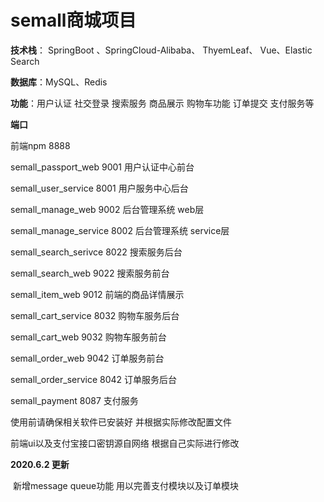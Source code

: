  # semall商城项目



**技术栈**： SpringBoot 、SpringCloud-Alibaba、 ThyemLeaf、 Vue、Elastic Search

**数据库**：MySQL、Redis

**功能**：用户认证 社交登录 搜索服务 商品展示 购物车功能 订单提交 支付服务等

**端口**

前端npm 8888

 semall_passport_web 9001 用户认证中心前台

 semall_user_service 8001 用户服务中心后台

 semall_manage_web 9002 后台管理系统 web层

 semall_manage_service 8002 后台管理系统 service层

 semall_search_serivce 8022 搜索服务后台

 semall_search_web 9022 搜索服务前台

 semall_item_web 9012 前端的商品详情展示

 semall_cart_service 8032 购物车服务后台

 semall_cart_web 9032 购物车服务前台

 semall_order_web 9042 订单服务前台

 semall_order_service 8042 订单服务后台

 semall_payment 8087  支付服务



使用前请确保相关软件已安装好 并根据实际修改配置文件

前端ui以及支付宝接口密钥源自网络 根据自己实际进行修改



**2020.6.2 更新**

​	 新增message queue功能 用以完善支付模块以及订单模块


